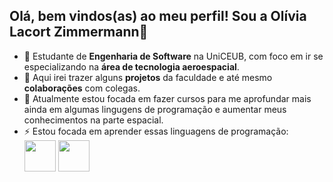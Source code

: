 ## Olá, bem vindos(as) ao meu perfil! Sou a Olívia Lacort Zimmermann👋



- 🔭 Estudante de **Engenharia de Software** na UniCEUB, com foco em ir se especializando na **área de tecnologia aeroespacial**.
- 🌱 Aqui irei trazer alguns **projetos** da faculdade e até mesmo **colaborações** com colegas.
- 🤔 Atualmente estou focada em fazer cursos para me aprofundar mais ainda em algumas lingugens de programação e aumentar meus conhecimentos na parte espacial.
- ⚡ Estou focada em aprender essas linguagens de programação:
  <div style="display: incline">
            <img width='50' height='50' src="https://cdn.jsdelivr.net/gh/devicons/devicon@latest/icons/python/python-original-wordmark.svg" />
            <img width='50' height='50' src="https://cdn.jsdelivr.net/gh/devicons/devicon@latest/icons/c/c-line.svg" />
   </div>   
